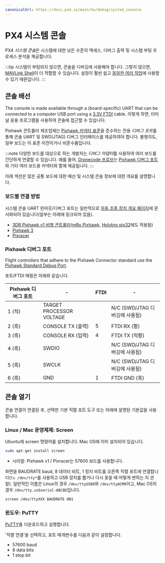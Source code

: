 ```yaml
---
canonicalUrl: https://docs.px4.io/main/ko/debug/system_console
---
```


# PX4 시스템 콘솔

PX4 *시스템 콘솔*은 시스템에 대한 낮은 수준의 액세스, 디버그 출력 및 시스템 부팅 프로세스 분석을 제공합니다.

:::tip
시스템이 부팅되지 않으면, 콘솔을 디버깅에 사용해야 합니다. 그렇지 않으면, [MAVLink Shell](../debug/mavlink_shell.md)이 더 적합할 수 있습니다. 설정이 훨씬 쉽고 [동일한 여러 작업](../debug/consoles.md#console_vs_shell)에 사용할 수 있기 때문입니다.
:::

## 콘솔 배선

The console is made available through a (board-specific) UART that can be connected to a computer USB port using a [3.3V FTDI](https://www.digikey.com/en/products/detail/TTL-232R-3V3/768-1015-ND/1836393) cable. 이렇게 하면, 터미널 응용 프로그램을 사용하여 콘솔에 접근할 수 있습니다.

Pixhawk 콘트롤러 제조업체는 [Pixhawk 커넥터 표준](#pixhawk_debug_port)을 준수하는 전용 *디버그 포트*를 통해 콘솔 UART 및 SWD(JTAG) 디버그 인터페이스를 제공하여야 합니다. 불행히도, 일부 보드는 이 표준 이전이거나 비준수품입니다.

:::note
다양한 보드를 대상으로 하는 개발자는 *디버그 어댑터*를 사용하여 여러 보드를 간단하게 연결할 수 있습니다. 예를 들어, [Dronecode 프로브](https://kb.zubax.com/display/MAINKB/Dronecode+Probe+documentation)는 [Pixhawk 디버그 포트](#pixhawk_debug_port)와 기타 여러 보드용 커넥터와 함께 제공됩니다.
:::

아래 섹션은 많은 공통 보드에 대한 배선 및 시스템 콘솔 정보에 대한 개요를 설명합니다.


### 보드별 연결 방법

시스템 콘솔 UART 핀아웃/디버그 포트는 일반적으로 [자동 조종 장치 개요 페이지](../flight_controller/README.md)에 문서화되어 있습니다(일부는 아래에 링크되어 있음).
- [3DR Pixhawk v1 비행 콘트롤러](../flight_controller/pixhawk.md#console-port)([mRo Pixhawk](../flight_controller/mro_pixhawk.md#debug-ports), [Holybro pix32](../flight_controller/holybro_pix32.md#debug-port)에도 적용됨)
- [Pixhawk 3](../flight_controller/pixhawk3_pro.md#debug-port)
- [Pixracer](../flight_controller/pixracer.md#debug-port)


<a id="pixhawk_debug_port"></a>

### Pixhawk 디버그 포트

Flight controllers that adhere to the Pixhawk Connector standard use the [Pixhawk Standard Debug Port](https://github.com/pixhawk/Pixhawk-Standards/blob/master/DS-009%20Pixhawk%20Connector%20Standard.pdf).

포트/FTDI 매핑은 아래와 같습니다.

| Pixhawk 디버그 포트 | -                        | FTDI | -                       |
| -------------- | ------------------------ | ---- | ----------------------- |
| 1 (적)          | TARGET PROCESSOR VOLTAGE |      | N/C (SWD/JTAG 디버깅에 사용됨) |
| 2 (흑)          | CONSOLE TX (출력)          | 5    | FTDI RX (황)             |
| 3 (흑)          | CONSOLE RX (입력)          | 4    | FTDI TX (적황)            |
| 4 (흑)          | SWDIO                    |      | N/C (SWD/JTAG 디버깅에 사용됨) |
| 5 (흑)          | SWCLK                    |      | N/C (SWD/JTAG 디버깅에 사용됨) |
| 6 (흑)          | GND                      | 1    | FTDI GND (흑)            |

## 콘솔 열기

콘솔 연결이 연결된 후, 선택한 기본 직렬 포트 도구 또는 아래에 설명된 기본값을 사용합니다.

### Linux / Mac 운영체제: Screen

Ubuntu에 screen 명령어를 설치합니다. Mac OS에 이미 설치되어 있습니다.

```bash
sudo apt-get install screen
```

* 시리얼: Pixhawk v1 / Pixracer는 57600 보드를 사용합니다.

화면을 BAUDRATE baud, 8 데이터 비트, 1 정지 비트를 오른쪽 직렬 포트에 연결합니다(`ls /dev/tty*`를 사용하고 USB 장치를 뽑거나 다시 꽂을 때 어떻게 변하는 지 관찰). 일반적인 이름은 Linux의 경우 `/dev/ttyUSB0`와 `/dev/ttyACM0`이고, Mac OS의 경우 `/dev/tty.usbserial-ABCBD`입니다.

```bash
screen /dev/ttyXXX BAUDRATE 8N1
```

### 윈도우: PuTTY

[PuTTY](http://www.chiark.greenend.org.uk/~sgtatham/putty/download.html)를 다운로드하고 실행합니다.

'직렬 연결'을 선택하고, 포트 매개변수를 다음과 같이 설정합니다.

* 57600 baud
* 8 data bits
* 1 stop bit
